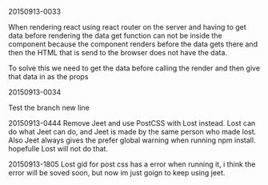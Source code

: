 20150913-0033

When rendering react using react router on the server and having to get data before rendering the data get function can not be inside the component because the component renders before the data gets there and then the HTML that is send to the browser does not have the data.

To solve this we need to get the data before calling the render and then give that data in as the props

20150913-0034

Test the branch 
new line

20150913-0444
Remove Jeet and use PostCSS with Lost instead. Lost can do what Jeet can do, and Jeet is made by the same person who made lost. Also Jeet always gives the prefer global warning when running npm install. hopefulle Lost will not do that.

20150913-1805
Lost gid for post css has a error when running it, i think the error will be soved soon, but now im just goign to keep using jeet.
